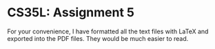 # CS35L: Assignment 5
For your convenience, I have formatted all the text files with LaTeX and exported into the PDF files. They would be much easier to read.